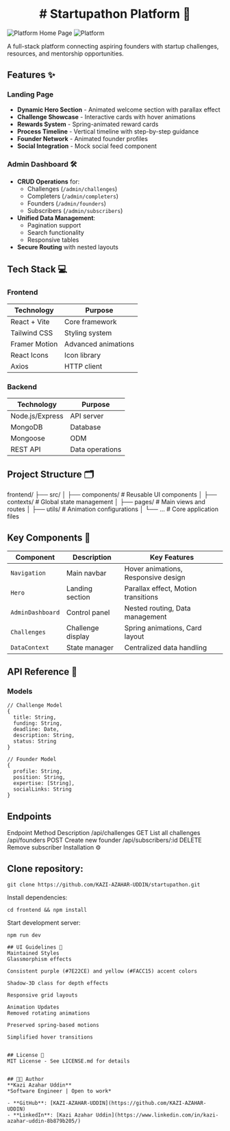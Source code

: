 <h1 align="center"># Startupathon Platform 🚀</h1>

![Platform Home Page](public/homepage.png)
![Platform ](public/admindashboard.png)

A full-stack platform connecting aspiring founders with startup challenges, resources, and mentorship opportunities.

## Features ✨

### Landing Page
- **Dynamic Hero Section** - Animated welcome section with parallax effect
- **Challenge Showcase** - Interactive cards with hover animations
- **Rewards System** - Spring-animated reward cards
- **Process Timeline** - Vertical timeline with step-by-step guidance
- **Founder Network** - Animated founder profiles
- **Social Integration** - Mock social feed component

### Admin Dashboard 🛠️
- **CRUD Operations** for:
  - Challenges (`/admin/challenges`)
  - Completers (`/admin/completers`)
  - Founders (`/admin/founders`)
  - Subscribers (`/admin/subscribers`)
- **Unified Data Management**:
  - Pagination support
  - Search functionality
  - Responsive tables
- **Secure Routing** with nested layouts

## Tech Stack 💻

### Frontend
| Technology | Purpose |
|------------|---------|
| React + Vite | Core framework |
| Tailwind CSS | Styling system |
| Framer Motion | Advanced animations |
| React Icons | Icon library |
| Axios | HTTP client |

### Backend
| Technology | Purpose |
|------------|---------|
| Node.js/Express | API server |
| MongoDB | Database |
| Mongoose | ODM |
| REST API | Data operations |

## Project Structure 🗂️

frontend/
├── src/
│ ├── components/ # Reusable UI components
│ ├── contexts/ # Global state management
│ ├── pages/ # Main views and routes
│ ├── utils/ # Animation configurations
│ └── ... # Core application files



## Key Components 🧩

| Component | Description | Key Features |
|-----------|-------------|--------------|
| `Navigation` | Main navbar | Hover animations, Responsive design |
| `Hero` | Landing section | Parallax effect, Motion transitions |
| `AdminDashboard` | Control panel | Nested routing, Data management |
| `Challenges` | Challenge display | Spring animations, Card layout |
| `DataContext` | State manager | Centralized data handling |

## API Reference 📡

### Models

```
// Challenge Model
{
  title: String,
  funding: String,
  deadline: Date,
  description: String,
  status: String
}

// Founder Model
{
  profile: String,
  position: String,
  expertise: [String],
  socialLinks: String
}

```

## Endpoints
Endpoint	Method	Description
/api/challenges	GET	List all challenges
/api/founders	POST	Create new founder
/api/subscribers/:id	DELETE	Remove subscriber
Installation ⚙️


## Clone repository:

```
git clone https://github.com/KAZI-AZAHAR-UDDIN/startupathon.git

````
Install dependencies:
```
cd frontend && npm install
```

Start development server:
```
npm run dev

## UI Guidelines 🎨
Maintained Styles
Glassmorphism effects

Consistent purple (#7E22CE) and yellow (#FACC15) accent colors

Shadow-3D class for depth effects

Responsive grid layouts

Animation Updates
Removed rotating animations

Preserved spring-based motions

Simplified hover transitions


## License 📄
MIT License - See LICENSE.md for details


## 👨‍💻 Author
**Kazi Azahar Uddin**  
*Software Engineer | Open to work*  

- **GitHub**: [KAZI-AZAHAR-UDDIN](https://github.com/KAZI-AZAHAR-UDDIN)  
- **LinkedIn**: [Kazi Azahar Uddin](https://www.linkedin.com/in/kazi-azahar-uddin-8b879b205/)  


